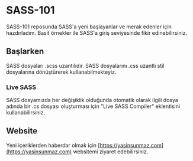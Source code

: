 # SASS-101

SASS-101 reposunda SASS'a yeni başlayanlar ve merak edenler için hazdırladım. Basit örnekler ile SASS'a giriş seviyesinde fikir edinebilirsiniz.

## Başlarken

SASS dosyaları .scss uzantılıdır. SASS dosyalarını .css uzantlı stil dosyalarına dönüştürerek kullanabilmekteyiz.

### Live SASS

SASS dosyamızda her değişiklik olduğunda otomatik olarak ilgili dosya adında bir .cs dosyası oluşturması için "Live SASS Compiler" eklentisini kullanabilirsiniz.

## Website

Yeni içeriklerden haberdar olmak için [https://yasinsunmaz.com](https://yasinsunmaz.com) websitemi ziyaret edebilirsiniz.